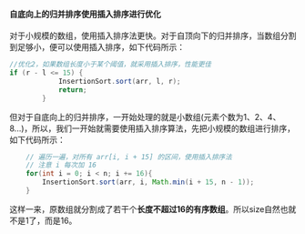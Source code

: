 #### 自底向上的归并排序使用插入排序进行优化

对于小规模的数组，使用插入排序法更快。对于自顶向下的归并排序，当数组分割到足够小，便可以使用插入排序，如下代码所示：

```java
//优化2，如果数组长度小于某个阈值，就采用插入排序，性能更佳
if (r - l <= 15) {
            InsertionSort.sort(arr, l, r);
            return;
        }
```



但对于自底向上的归并排序，一开始处理的就是小数组(元素个数为1、2、4、8...)，所以，我们一开始就需要使用插入排序算法，先把小规模的数组进行排序，如下代码所示：

```java
    // 遍历一遍，对所有 arr[i, i + 15] 的区间，使用插入排序法
    // 注意 i 每次加 16
    for(int i = 0; i < n; i += 16){
        InsertionSort.sort(arr, i, Math.min(i + 15, n - 1));
    }
```

这样一来，原数组就分割成了若干个**长度不超过16的有序数组**。所以size自然也就不是1了，而是16。